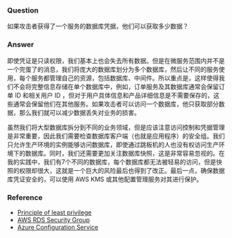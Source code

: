### Question

如果攻击者获得了一个服务的数据库凭据，他们可以获取多少数据？

### Answer

即使凭证是只读权限，我们基本上也会失去所有数据。但是在微服务范围内并不是一个完蛋了的消息，我们将庞大的数据库划分为多个数据库，然后让不同的服务使用，每个服务都管理自己的资源，包括数据库、中间件。所以重点是，这样使得我们不会将完整信息存储在单个数据库中，例如，订单服务及其数据库通常会保留订单 ID 和相关用户 ID ，但对于用户具体信息和产品详细信息是不需要保存的，这些通常会保留他们在其他服务。如果攻击者可以访问一个数据库，他只获取部分数据，那么我们就可以减少数据丢失对业务的损害。      

虽然我们将大型数据库拆分到不同的业务领域，但是应该注意访问控制和凭据管理是非常重要，因此我们需要检查数据库客户端（也就是应用程序）的安全组。我们只允许生产环境的实例能够访问数据库，即使通过跳板机的人也没有权访问生产环境下的数据库。同时，我们还需要更加关注数据库快照，这是非常容易忽视的。在我的实践中，我们有7个不同的数据库，每个数据库都无法被轻易的访问，但是快照的权限却很大，这就是一个巨大的风险最后也得到了改正。最后一点，确保数据库凭证安全的，可以使用 AWS KMS 或其他配置管理服务对其进行保护。

### Reference

- [Principle of least privilege](https://en.wikipedia.org/wiki/Principle_of_least_privilege)
- [AWS RDS Security Group](https://docs.aws.amazon.com/AmazonRDS/latest/UserGuide/Overview.RDSSecurityGroups.html)
- [Azure Configuration Service](https://docs.microsoft.com/en-us/sccm/core/servers/deploy/configure/azure-services-wizard)
